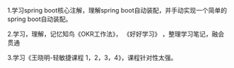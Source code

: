 1.学习spring boot核心注解，理解spring boot自动装配，并手动实现一个简单的spring boot自动装配。

2.学习，理解，记忆知鸟《OKR工作法》， 《好好学习》 ，整理学习笔记，融会贯通

3.学习《王晓明-轻敏捷课程 1，2，3，4》，课程针对性太强。


